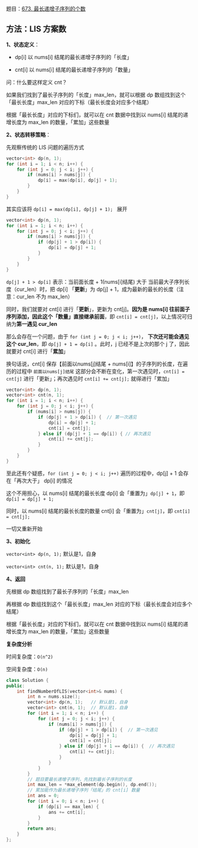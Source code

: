 题目：[673. 最长递增子序列的个数](https://leetcode-cn.com/problems/number-of-longest-increasing-subsequence/)

## 方法：LIS 方案数

**1、状态定义**：

- dp[i] 以 nums[i] 结尾的最长递增子序列的「长度」

- cnt[i] 以 nums[i] 结尾的最长递增子序列的「数量」

问：什么要这样定义 cnt？

如果我们找到了最长子序列的「长度」max_len，就可以根据 dp 数组找到这个「最长长度」max_len 对应的下标（最长长度会对应多个结尾）

根据「最长长度」对应的下标们，就可以在 cnt 数据中找到以 nums[i] 结尾的递增长度为 max_len 的数量，「累加」这些数量

**2、状态转移策略**：

先观察传统的 LIS 问题的遍历方式

```cpp
vector<int> dp(n, 1);
for (int i = 1; i < n; i++) {
    for (int j = 0; j < i; j++) {
        if (nums[i] > nums[j]) {
            dp[i] = max(dp[i], dp[j] + 1);
        }
    }
}
```

其实应该将 `dp[i] = max(dp[i], dp[j] + 1); ` 展开

```cpp
vector<int> dp(n, 1);
for (int i = 1; i < n; i++) {
    for (int j = 0; j < i; j++) {
        if (nums[i] > nums[j]) {
            if (dp[j] + 1 > dp[i]) {
                dp[i] = dp[j] + 1;
            }
        }
    }
}
```

`dp[j] + 1 > dp[i]` 表示：当前面长度 + 1(nums[i]结尾) 大于 当前最大子序列长度（cur_len）时，把 dp[i] 「**更新**」为 dp[j] + 1，成为最新的最长的长度（注意：cur_len 不为 max_len）

同时，我们就要对 cnt[i] 进行「**更新**」，更新为 cnt[j]。**因为是 nums[i] 往前面子序列添加，因此这个「数量」直接继承前面**，即 `cnt[i] = cnt[j]`，以上情况可归纳为**第一遇见 cur_len**

那么会存在一个问题，由于 `for (int j = 0; j < i; j++)`， **下次还可能会遇见这个 cur_len**，即 `dp[j] + 1 = dp[i]` 。此时，j 已经不是上次的那个 j 了，因此就要对 cnt[i] 进行「**累加**」

换句话说，cnt[i] 保存【前面以nums[j]结尾 + nums[i]】的子序列的长度，在遍历的过程中 `前面以nums[j]结尾` 这部分会不断在变化，第一次遇见时，`cnt[i] = cnt[j]` 进行「更新」；再次遇见时 `cnt[i] += cnt[j];` 就得进行「累加」

```cpp
vector<int> dp(n, 1);
vector<int> cnt(n, 1);
for (int i = 1; i < n; i++) {
    for (int j = 0; j < i; j++) {
        if (nums[i] > nums[j]) {
            if (dp[j] + 1 > dp[i]) {  // 第一次遇见
                dp[i] = dp[j] + 1;
                cnt[i] = cnt[j];
            } else if (dp[j] + 1 == dp[i]) { // 再次遇见
                cnt[i] += cnt[j]; 
            }
        }
    }
}
```

至此还有个疑惑，`for (int j = 0; j < i; j++)` 遍历的过程中，dp[j] + 1 会存在「再次大于」 dp[i] 的情况

这个不用担心，以 nums[i] 结尾的最长长度 dp[i] 会「重置为」`dp[j] + 1`，即 `dp[i] = dp[j] + 1;`

同时，以 nums[i] 结尾的最长长度的数量 cnt[i] 会「重置为」`cnt[j]`，即 `cnt[i] = cnt[j];`

一切又重新开始

**3、初始化**

`vector<int> dp(n, 1);`  默认是1，自身

`vector<int> cnt(n, 1);` 默认是1，自身

**4、返回**

先根据 dp 数组找到了最长子序列的「长度」max_len

再根据 dp 数组找到这个「最长长度」max_len 对应的下标（最长长度会对应多个结尾）

根据「最长长度」对应的下标们，就可以在 cnt 数据中找到以 nums[i] 结尾的递增长度为 max_len 的数量，「累加」这些数量

**复杂度分析**

时间复杂度：`O(n^2)`

空间复杂度：`O(n)`

```cpp
class Solution {
public:
    int findNumberOfLIS(vector<int>& nums) {
        int n = nums.size();
        vector<int> dp(n, 1);   // 默认是1，自身
        vector<int> cnt(n, 1);  // 默认是1，自身
        for (int i = 1; i < n; i++) {
            for (int j = 0; j < i; j++) {
                if (nums[i] > nums[j]) {
                    if (dp[j] + 1 > dp[i]) {  // 第一次遇见
                        dp[i] = dp[j] + 1;
                        cnt[i] = cnt[j];
                    } else if (dp[j] + 1 == dp[i]) {  // 再次遇见
                        cnt[i] += cnt[j];
                    }
                }
            }
        }
        // 题目要最长递增子序列，先找到最长子序列的长度
        int max_len = *max_element(dp.begin(), dp.end());
        // 累加能作为最长递增子序列「结尾」的 cnt[i] 数量
        int ans = 0;
        for (int i = 0; i < n; i++) {
            if (dp[i] == max_len) {
                ans += cnt[i];
            }
        }
        return ans;
    }
};
```



